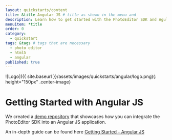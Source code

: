 ```yaml
---
layout: quickstarts/content
title: &title Angular JS # title as shown in the menu and
description: Learn how to get started with the PhotoEditor SDK and Agular JS and how to swiftly integrate the SDK into an Angular JS application with this Quick Start.
menuitem: *title
order: 0
category:
  - quickstart
tags: &tags # tags that are necessary
  - photo editor
  - html5
  - angular
published: true
---
```


![Logo]({{ site.baseurl }}/assets/images/quickstarts/angular/logo.png){: height="150px" .center-image}

# Getting Started with Angular JS

We created a [demo repository](https://github.com/imgly/pesdk-angular-demo/tree/master/pesdk-v5) that showcases how you can integrate the PhotoEditor SDK into an Angular JS application.

An in-depth guide can be found here [Getting Started - Angular JS]({{site.baseurl}}/guides/html5/v5/guides/angular-js)
